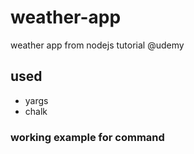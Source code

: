 # weather-app
weather app from nodejs tutorial @udemy

## used
* yargs
* chalk

### working example for command
```node app.js weather --location="your location here"
